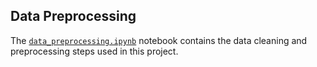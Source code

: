 ## Data Preprocessing

The [`data_preprocessing.ipynb`](./data_preprocessing.ipynb) notebook contains the data cleaning and preprocessing steps used in this project.
